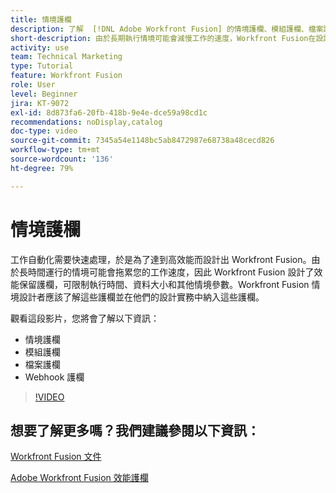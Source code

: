 ```yaml
---
title: 情境護欄
description: 了解  [!DNL Adobe Workfront Fusion] 的情境護欄、模組護欄、檔案護欄和 Webhook 護欄。
short-description: 由於長期執行情境可能會減慢工作的速度，Workfront Fusion在設計上提供保全效能的護欄，可限制執行時間、資料大小和其他情境引數
activity: use
team: Technical Marketing
type: Tutorial
feature: Workfront Fusion
role: User
level: Beginner
jira: KT-9072
exl-id: 8d873fa6-20fb-418b-9e4e-dce59a98cd1c
recommendations: noDisplay,catalog
doc-type: video
source-git-commit: 7345a54e1148bc5ab8472987e68738a48cecd826
workflow-type: tm+mt
source-wordcount: '136'
ht-degree: 79%

---
```


# 情境護欄

工作自動化需要快速處理，於是為了達到高效能而設計出 Workfront Fusion。由於長時間運行的情境可能會拖累您的工作速度，因此 Workfront Fusion 設計了效能保留護欄，可限制執行時間、資料大小和其他情境參數。Workfront Fusion 情境設計者應該了解這些護欄並在他們的設計實務中納入這些護欄。

觀看這段影片，您將會了解以下資訊：

* 情境護欄
* 模組護欄
* 檔案護欄
* Webhook 護欄

>[!VIDEO](https://video.tv.adobe.com/v/335314/?quality=12&learn=on)

## 想要了解更多嗎？我們建議參閱以下資訊：

[Workfront Fusion 文件](https://experienceleague.adobe.com/docs/workfront/using/adobe-workfront-fusion/workfront-fusion-2.html?lang=zh-Hant)

[Adobe Workfront Fusion 效能護欄](https://experienceleague.adobe.com/docs/workfront/using/adobe-workfront-fusion/get-started-with-workfront-fusion/fusion-performance-guardrails.html)
